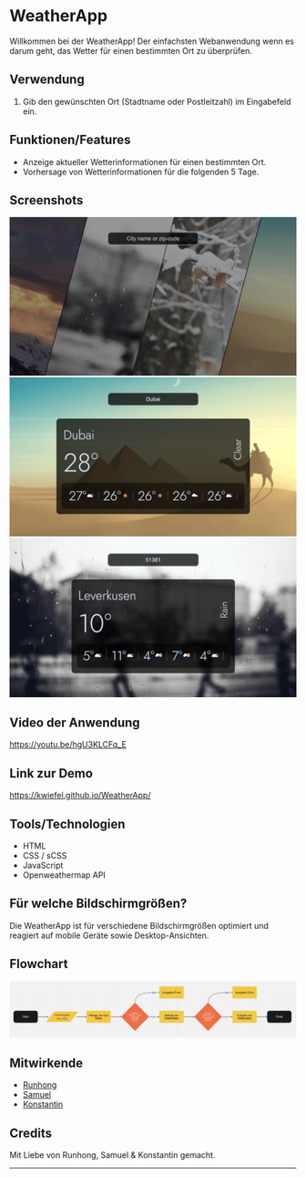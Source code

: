 # WeatherApp

Willkommen bei der WeatherApp! Der einfachsten Webanwendung wenn es darum geht, das Wetter für einen bestimmten Ort zu überprüfen.

## Verwendung

1. Gib den gewünschten Ort (Stadtname oder Postleitzahl) im Eingabefeld ein.

## Funktionen/Features

- Anzeige aktueller Wetterinformationen für einen bestimmten Ort.
- Vorhersage von Wetterinformationen für die folgenden 5 Tage.

## Screenshots

<img src="./assets/img/Screenshot-3.png" alt="Flowchart">

<img src="./assets/img/Screenshot-1.png" alt="Flowchart">

<img src="./assets/img/Screenshot-2.png" alt="Flowchart">

## Video der Anwendung

https://youtu.be/hgU3KLCFq_E

## Link zur Demo

https://kwiefel.github.io/WeatherApp/

## Tools/Technologien

- HTML
- CSS / sCSS
- JavaScript
- Openweathermap API

## Für welche Bildschirmgrößen?

Die WeatherApp ist für verschiedene Bildschirmgrößen optimiert und reagiert auf mobile Geräte sowie Desktop-Ansichten.

## Flowchart

<img src="./assets/img/Flow_Chart.png" alt="Flowchart">

## Mitwirkende

- [Runhong](https://github.com/huangrunhong)
- [Samuel](https://github.com/samuelaliyari)
- [Konstantin](https://github.com/KWiefel)

## Credits

Mit Liebe von Runhong, Samuel & Konstantin gemacht.

---
